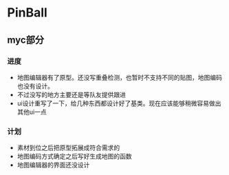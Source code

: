 # PinBall

## myc部分

### 进度
+ 地图编辑器有了原型。还没写重叠检测，也暂时不支持不同的贴图，地图编码也没有设计。  
+ 不过没写的地方主要还是等队友提供跟进  
+ ui设计重写了一下，给几种东西都设计好了基类。现在应该能够稍微容易做出其他ui一点

### 计划
+ 素材到位之后把原型拓展成符合需求的  
+ 地图编码方式确定之后写好生成地图的函数  
+ 地图编辑器的界面还没设计
